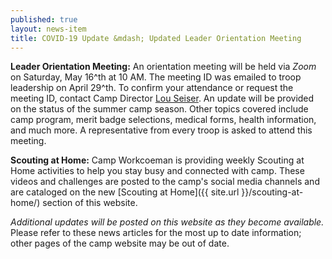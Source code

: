 ```yaml
---
published: true
layout: news-item
title: COVID-19 Update &mdash; Updated Leader Orientation Meeting
---
```


**Leader Orientation Meeting:** An orientation meeting will be held via *Zoom* on Saturday, May 16^th at 10 AM. The meeting ID was emailed to troop leadership on April 29^th. To confirm your attendance or request the meeting ID, contact Camp Director [Lou Seiser](mailto:lseiser@campworkcoeman.org). An update will be provided on the status of the summer camp season. Other topics covered include camp program, merit badge selections, medical forms, health information, and much more. A representative from every troop is asked to attend this meeting.

**Scouting at Home:** Camp Workcoeman is providing weekly Scouting at Home activities to help you stay busy and connected with camp. These videos and challenges are posted to the camp's social media channels and are cataloged on the new [Scouting at Home]({{ site.url }}/scouting-at-home/) section of this website.

*Additional updates will be posted on this website as they become available.* Please refer to these news articles for the most up to date information; other pages of the camp website may be out of date.
